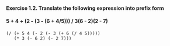#### Exercise 1.2.  Translate the following expression into prefix form
#### 5 + 4 + (2 - (3 - (6 + 4/5))) / 3(6 - 2)(2 - 7)

    (/ (+ 5 4 (- 2 (- 3 (+ 6 (/ 4 5)))))
       (* 3 (- 6 2) (- 2 7)))
